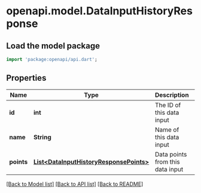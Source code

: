 # openapi.model.DataInputHistoryResponse

## Load the model package
```dart
import 'package:openapi/api.dart';
```

## Properties
Name | Type | Description | Notes
------------ | ------------- | ------------- | -------------
**id** | **int** | The ID of this data input | [optional] [default to null]
**name** | **String** | Name of this data input | [default to null]
**points** | [**List&lt;DataInputHistoryResponsePoints&gt;**](DataInputHistoryResponsePoints.md) | Data points from this data input | [optional] [default to []]

[[Back to Model list]](../README.md#documentation-for-models) [[Back to API list]](../README.md#documentation-for-api-endpoints) [[Back to README]](../README.md)


